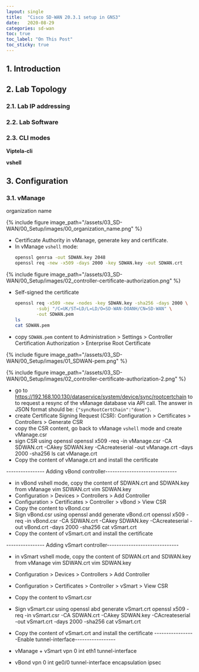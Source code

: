 ```yaml
---
layout: single
title:  "Cisco SD-WAN 20.3.1 setup in GNS3"
date:   2020-08-29 
categories: sd-wan
toc: true
toc_label: "On This Post"
toc_sticky: true
---
```

## 1. Introduction

## 2. Lab Topology
### 2.1. Lab IP addressing
### 2.2. Lab Software
### 2.3. CLI modes
**Viptela-cli**

**vshell**

## 3. Configuration
### 3.1. vManage
organization name

{% include figure image_path="/assets/03_SD-WAN/00_Setup/images/00_organization_name.png" %}

- Certificate Authority in vManage, generate key and certificate.
- In vManage `vshell` mode:
    ```bash
    openssl genrsa -out SDWAN.key 2048
    openssl req -new -x509 -days 2000 -key SDWAN.key -out SDWAN.crt
    ```

{% include figure image_path="/assets/03_SD-WAN/00_Setup/images/02_controller-certificate-authorization.png" %}

- Self-signed the certificate
    ```bash
    openssl req -x509 -new -nodes -key SDWAN.key -sha256 -days 2000 \
            -subj "/C=UK/ST=LD/L=LD/O=SD-WAN-DOANH/CN=SD-WAN" \
            -out SDWAN.pem
    ls
    cat SDWAN.pem
    ```
- copy `SDWAN.pem` content to Administration > Settings > Controller Certification Authorization > Enterprise Root Certificate

{% include figure image_path="/assets/03_SD-WAN/00_Setup/images/01_SDWAN-pem.png" %}

{% include figure image_path="/assets/03_SD-WAN/00_Setup/images/02_controller-certificate-authorization-2.png" %}

- go to https://192.168.100.130/dataservice/system/device/sync/rootcertchain to to request a resync of the vManage 
database via API call. The answer in JSON format should be: `{"syncRootCertChain":"done"}`.
- create Certificate Signing Request (CSR): Configuration > Certificates > Controllers > Generate CSR
- copy the CSR content, go back to vManage `vshell` mode and create vManage.csr
- sign CSR using openssl
openssl x509 -req -in vManage.csr -CA SDWAN.crt -CAkey SDWAN.key -CAcreateserial -out vManage.crt -days 2000 -sha256
ls
cat vManage.crt
- Copy the content of vManage.crt and install the certificate 

---------------- Adding vBond controller------------------------------
- in vBond vshell mode, copy the content of SDWAN.crt and SDWAN.key from vManage
vim SDWAN.crt
vim SDWAN.key
- Configuration > Devices > Controllers > Add Controller
- Configuration > Certificates > Controller > vBond > View CSR
- Copy the content to vBond.csr
- Sign vBond.csr using openssl andd generate vBond.crt
openssl x509 -req -in vBond.csr -CA SDWAN.crt -CAkey SDWAN.key -CAcreateserial -out vBond.crt -days 2000 -sha256
cat vSmart.crt
- Copy the content of vSmart.crt and install the certificate 

---------------- Adding vSmart controller------------------------------
- in vSmart vshell mode, copy the content of SDWAN.crt and SDWAN.key from vManage
vim SDWAN.crt
vim SDWAN.key
- Configuration > Devices > Controllers > Add Controller
- Configuration > Certificates > Controller > vSmart > View CSR
- Copy the content to vSmart.csr
- Sign vSmart.csr using openssl abd generate vSmart.crt
openssl x509 -req -in vSmart.csr -CA SDWAN.crt -CAkey SDWAN.key -CAcreateserial -out vSmart.crt -days 2000 -sha256
cat vSmart.crt
- Copy the content of vSmart.crt and install the certificate
-----------------Enable tunnel-interface-----------------
- vManage + vSmart
vpn 0
 int eth1
  tunnel-interface

- vBond
vpn 0
 int ge0/0
  tunnel-interface
   encapsulation ipsec
